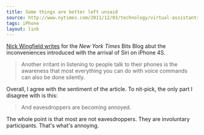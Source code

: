 ```yaml
---
title: Some things are better left unsaid
source: http://www.nytimes.com/2011/12/03/technology/virtual-assistants-raise-new-issues-of-phone-etiquette.html
tags: iPhone
layout: link
---
```


[Nick Wingfield writes][1] for the _New York Times_ Bits Blog abut the inconveniences introduced with the arrival of Siri on iPhone 4S.

> Another irritant in listening to people talk to their phones is the awareness that most everything you can do with voice commands can also be done silently.

Overall, I agree with the sentiment of the article. To nit-pick, the only part I disagree with is this:

> And eavesdroppers are becoming annoyed.

The whole point is that most are not eavesdroppers. They are involuntary participants. That's what's annoying.

[1]:http://www.nytimes.com/2011/12/03/technology/virtual-assistants-raise-new-issues-of-phone-etiquette.html